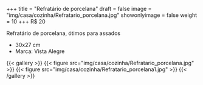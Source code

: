 +++
title = "Refratário de porcelana"
draft = false
image = "img/casa/cozinha/Refratario_porcelana.jpg"
showonlyimage = false
weight = 10
+++
<span class="price">R$ 20</span>

<!--more-->

Refratário de porcelana, ótimos para assados	

- 30x27 cm
- Marca: Vista Alegre


{{< gallery >}}
{{< figure src="img/casa/cozinha/Refratario_porcelana.jpg" >}}
{{< figure src="img/casa/cozinha/Refratario_porcelana1.jpg" >}}
{{< /gallery >}}
